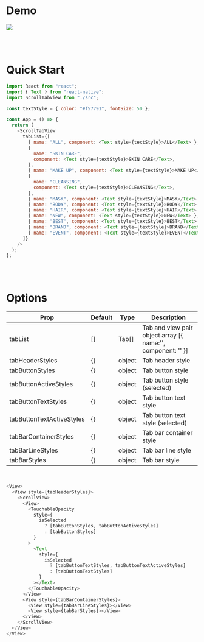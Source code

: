 # Demo

![](https://user-images.githubusercontent.com/61274990/119274381-99457580-bc4a-11eb-9fc3-c9dfd7d2d963.gif)

<br />
<br />

# Quick Start

```javascript
import React from "react";
import { Text } from "react-native";
import ScrollTabView from "./src";

const textStyle = { color: "#f57791", fontSize: 50 };

const App = () => {
  return (
    <ScrollTabView
      tabList={[
        { name: "ALL", component: <Text style={textStyle}>ALL</Text> },
        {
          name: "SKIN CARE",
          component: <Text style={textStyle}>SKIN CARE</Text>,
        },
        { name: "MAKE UP", component: <Text style={textStyle}>MAKE UP</Text> },
        {
          name: "CLEANSING",
          component: <Text style={textStyle}>CLEANSING</Text>,
        },
        { name: "MASK", component: <Text style={textStyle}>MASK</Text> },
        { name: "BODY", component: <Text style={textStyle}>BODY</Text> },
        { name: "HAIR", component: <Text style={textStyle}>HAIR</Text> },
        { name: "NEW", component: <Text style={textStyle}>NEW</Text> },
        { name: "BEST", component: <Text style={textStyle}>BEST</Text> },
        { name: "BRAND", component: <Text style={textStyle}>BRAND</Text> },
        { name: "EVENT", component: <Text style={textStyle}>EVENT</Text> },
      ]}
    />
  );
};
```

<br />
<br />

# Options

| Prop                      | Default | Type   | Description                                                 |
| ------------------------- | ------- | ------ | ----------------------------------------------------------- |
| tabList                   | []      | Tab[]  | Tab and view pair object array [{ name:'', component: '' }] |
| tabHeaderStyles           | {}      | object | Tab header style                                            |
| tabButtonStyles           | {}      | object | Tab button style                                            |
| tabButtonActiveStyles     | {}      | object | Tab button style (selected)                                 |
| tabButtonTextStyles       | {}      | object | Tab button text style                                       |
| tabButtonTextActiveStyles | {}      | object | Tab button text style (selected)                            |
| tabBarContainerStyles     | {}      | object | Tab bar container style                                     |
| tabBarLineStyles          | {}      | object | Tab bar line style                                          |
| tabBarStyles              | {}      | object | Tab bar style                                               |

<br>

```javascript
<View>
  <View style={tabHeaderStyles}>
    <ScrollView>
      <View>
        <TouchableOpacity
          style={
            isSelected
              ? [tabButtonStyles, tabButtonActiveStyles]
              : [tabButtonStyles]
          }
        >
          <Text
            style={
              isSelected
                ? [tabButtonTextStyles, tabButtonTextActiveStyles]
                : [tabButtonTextStyles]
            }
          ></Text>
        </TouchableOpacity>
      </View>
      <View style={tabBarContainerStyles}>
        <View style={tabBarLineStyles}></View>
        <View style={tabBarStyles}></View>
      </View>
    </ScrollView>
  </View>
</View>
```
